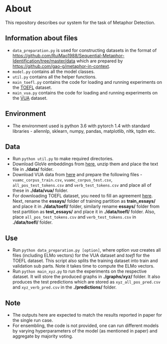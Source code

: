 # About
This repository describes our system for the task of Metaphor Detection.

## Information about files
* ```data_preparation.py``` is used for constructing datasets in the format of https://github.com/RuiMao1988/Sequential-Metaphor-Identification/tree/master/data which are prepared by https://github.com/gao-g/metaphor-in-context.
* ```model.py``` contains all the model classes.
* ```util.py``` contains all the helper functions.
* ```main_toefl.py``` contains the code for loading and running experiments on the [TOEFL](https://catalog.ldc.upenn.edu/LDC2014T06) dataset.
* ```main_vua.py``` contains the code for loading and running experiments on the [VUA](http://www.vismet.org/metcor/documentation/home.html) dataset.

## Environment
* The environment used is python 3.6 with pytorch 1.4 with standard libraries - allennlp, sklearn, numpy, pandas, matplotlib, nltk, tqdm etc.

## Data
* Run ```python util.py``` to make required directories.
* Download GloVe embeddings from [here](http://nlp.stanford.edu/data/glove.840B.300d.zip), unzip them and place the text file in **./data/** folder.
* Download VUA data from [here](https://github.com/EducationalTestingService/metaphor/tree/master/VUA-shared-task) and prepare the following files - ```vuamc_corpus_train.csv```, ```vuamc_corpus_test.csv```, ```all_pos_test_tokens.csv``` and ```verb_test_tokens.csv``` and place all of these in **./data/vua/** folder.
* For downloading TOEFL dataset, you need to fill an agreement [here](https://github.com/EducationalTestingService/metaphor/blob/master/TOEFL-release/metaphor-shared-task-license-agreement.docx). Next, rename the **essays/** folder of training partition as **train_essays/** and place it in **./data/toefl/** folder, similarly rename **essays/** folder from test partition as **test_essays/** and place it in **./data/toefl/** folder. Also, place ```all_pos_test_tokens.csv``` and ```verb_test_tokens.csv``` in **./data/toefl/** folder.

## Use
* Run ```python data_preparation.py [option]```, where option *vua* creates all files (including ELMo vectors) for the VUA dataset and *toefl* for the TOEFL dataset. This script also splits the training dataset into train and validation sub parts. Note it takes time to compute the ELMo vectors.
* Run ```python main_xyz.py``` to run the experiments on the respective dataset. It will store the produced graphs in **./graphs/xyz/** folder. It also produces the test predictions which are stored as ```xyz_all_pos_pred.csv``` and ```xyz_verb_pred.csv``` in the **./predictions/** folder.

## Note
* The outputs here are expected to match the results reported in paper for the single run case.
* For ensembling, the code is not provided, one can run different models by varying hyperparameters of the model (as mentioned in paper) and aggregate by majority voting.